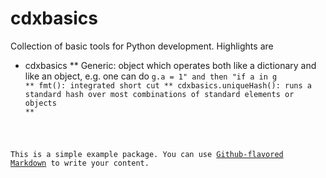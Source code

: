 # cdxbasics

Collection of basic tools for Python development. Highlights are

* cdxbasics
** Generic: object which operates both like a dictionary and like an object, e.g. one can do <code>g.a = 1" and then "if a in g
** fmt(): integrated short cut
** cdxbasics.uniqueHash(): runs a standard hash over most combinations of standard elements or objects
** 

This is a simple example package. You can use
[Github-flavored Markdown](https://guides.github.com/features/mastering-markdown/)
to write your content.